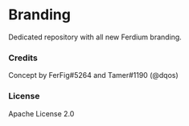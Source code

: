 # Branding
Dedicated repository with all new Ferdium branding.

### Credits
Concept by FerFig#5264 and Tamer#1190 (@dqos)

### License
Apache License 2.0